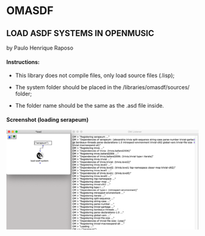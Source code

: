 # OMASDF

## LOAD ASDF SYSTEMS IN OPENMUSIC
by Paulo Henrique Raposo

#### Instructions: 

- This library does not compile files, only load source files (.lisp);


- The system folder should be placed in the /libraries/omasdf/sources/ folder;


- The folder name should be the same as the .asd file inside.

#### Screenshot (loading serapeum)


![alt text](https://github.com/PHRaposo/omasdf/blob/main/omasdf/omasdf-screenshot.png)
